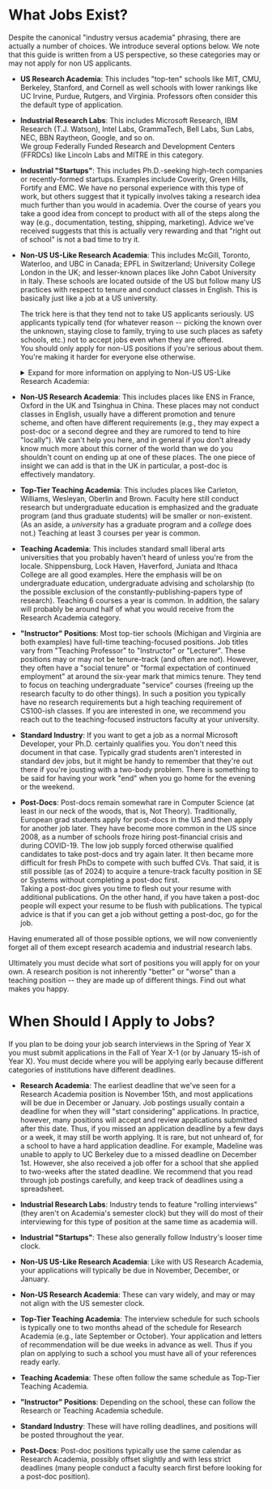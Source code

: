 # What Jobs Exist?

Despite the canonical "industry versus academia" phrasing, there are
actually a number of choices. We introduce several options below. We note
that this guide is written from a US perspective, so these categories may
or may not apply for non US applicants.

- **US Research Academia**: This includes "top-ten" schools like MIT,
  CMU, Berkeley, Stanford, and Cornell as well schools with lower rankings
  like UC Irvine, Purdue, Rutgers, and Virginia. Professors often consider 
  this the default type of application. 

- **Industrial Research Labs**: This includes Microsoft Research, IBM
  Research (T.J. Watson), Intel Labs, GrammaTech, Bell Labs, Sun Labs, NEC,
  BBN Raytheon, Google, and so on.  
  We group Federally Funded Research and Development Centers
  (FFRDCs) like Lincoln Labs and MITRE in this category. 

- **Industrial "Startups"**: This includes Ph.D.-seeking high-tech
  companies or recently-formed startups. Examples
  include Coverity, Green Hills, Fortify and EMC. 
  We have no personal experience with this type
  of work, but others suggest that it typically involves taking a research
  idea much further than you would in academia. Over the course of years you
  take a good idea from concept to product with all of the steps along the
  way (e.g., documentation, testing, shipping, marketing). Advice we've
  received suggests that this is actually very rewarding and that "right out
  of school" is not a bad time to try it. 

- **Non-US US-Like Research Academia**: This includes McGill, Toronto,
  Waterloo, and UBC in Canada; EPFL in Switzerland; University College London
  in the UK; and lesser-known places like
  John Cabot University in Italy.  These schools are located outside of the US
  but follow many US practices with respect to tenure and conduct
  classes in English. This is basically just like a job at a US university. 

  The trick here is that they tend not to take US applicants seriously. US
  applicants typically tend (for whatever reason -- picking the known over the
  unknown, staying close to family, trying to use such places as safety schools,
  etc.) not to accept jobs even when they are offered.  
  You should only apply for non-US positions if you're serious about them. 
  You're making it harder for everyone else otherwise.

	<details>
	<summary> Expand for more information on applying to Non-US US-Like Research Academia:</summary>
	<br>
  We recommend including a few sentences in your cover letter and research
  statement explicitly stating why you really want to go there and why
  they should take you seriously (e.g., you speak the local language, you have family
  there, you are not tied to the US, etc.).  You can also emphasize these
  facts on the phone and in person.  For example, Claire is of Francophone descent
  and speaks French fluently, facts that are relevant in Canada even outside
  Quebec.  If you are granted an interview, try to know (at a minimum) the name
  of the current prime minister and all of the provinces (states, departments,
  whatever) of the country in question.
  
  If you are offered an interview or a position at such an institution, ask about
  immigration and the kind of help they'll provide you and your spouse (if relevant).  
  The school will have experience with these issues and can be quite
  helpful.  It is also legitimate to ask about differences between academic
  systems.  For example, salaries in Canada are 12-month, not 9; tenure is decided
  at 5 years, not 6; and the funding system is almost entirely different as
  compared to the States.
  
  One more word on applying to Canada: Canadian CS and ECE departments are
  typically interchangeable for the purposes of an SE applicant, and thus you should apply
  to both.  Evidently there is considerable variation in terms of how well the two
  departments get along at different schools. All schools will tell you that they
  get along capitally, especially as compared to all other schools, which are
  plagued by infighting and competition..
	</details>
  
- **Non-US Research Academia**: This includes places like ENS in
  France, Oxford in the UK and Tsinghua in China. These places may not
  conduct classes in English, usually have a different promotion and tenure
  scheme, and often have different requirements (e.g., they may expect a
  post-doc or a second degree and they are rumored to tend to hire "locally").
  We can't help you here, and in general if you don't already know much more
  about this corner of the world than we do you shouldn't count on ending up
  at one of these places.  The one piece of insight we can add is that in the UK
  in particular, a post-doc is effectively mandatory.

- **Top-Tier Teaching Academia**: This includes places like Carleton,
  Williams, Wesleyan, Oberlin and Brown. Faculty here still conduct research
  but undergraduate education is emphasized and the graduate program (and
  thus graduate students) will be smaller or non-existent. (As an aside, a
  <i>university</i> has a graduate program and a <i>college</i> does not.) 
  Teaching at least 3 courses per year is common. 

- **Teaching Academia**: This includes standard small liberal arts
  universities that you probably haven't heard of unless you're from the
  locale. Shippensburg, Lock Haven, Haverford, Juniata and Ithaca College are
  all good examples. Here the emphasis will be on undergraduate education,
  undergraduate advising and scholarship (to the possible exclusion of the
  constantly-publishing-papers type of research). Teaching 6 courses a year
  is common. In addition, the salary will probably be around half of what you
  would receive from the Research Academia category. 

- **"Instructor" Positions**: Most top-tier schools (Michigan and 
  Virginia are both examples) have full-time teaching-focused positions.
  Job titles vary from "Teaching Professor" to "Instructor" or "Lecturer". 
  These positions may or may not be tenure-track (and often are not). 
  However, they often have a "social tenure" or "formal expectation of continued 
  employment" at around the six-year mark that mimics tenure. They tend to
  focus on teaching undergraduate "service" courses (freeing up the research
  faculty to do other things). In such a position you typically have no
  research requirements but a high teaching requirement of CS100-ish classes.
  If you are interested in one, we recommend you reach out to
  the teaching-focused instructors faculty at your university.

- **Standard Industry**: If you want to get a job as a normal
  Microsoft Developer, your Ph.D. certainly qualifies you. You don't need
  this document in that case. Typically grad students aren't interested in
  standard dev jobs, but it might be handy to remember that they're out there
  if you're jousting with a two-body problem. There is something to be said
  for having your work "end" when you go home for the evening or the weekend.

- **Post-Docs**: Post-docs remain somewhat rare in Computer Science (at
  least in our neck of the woods, that is, Not Theory). Traditionally, European
  grad students apply for post-docs in the US and then apply for another job
  later.  They have become more common in the US since 2008, as a number of
  schools froze hiring post-financial crisis and during COVID-19.  The low job 
  supply forced otherwise
  qualified candidates to take post-docs and try again later.  It then became more
  difficult for fresh PhDs to compete with such buffed CVs. That said, it is
  still possible (as of 2024) to acquire a tenure-track faculty position in SE or
  Systems without completing a post-doc first.  
  Taking a post-doc gives you time to flesh out your resume
  with additional publications. On the other hand, if you have taken a post-doc
  people will expect your resume to be flush with publications. The typical advice
  is that if you can get a job without getting a post-doc, go for the
  job.

Having enumerated all of those possible options, we will now conveniently
forget all of them except research academia and industrial research labs.

Ultimately you must decide what sort of positions you will apply for on
your own. A research position is not inherently "better" or "worse" than a
teaching position -- they are made up of different things. Find out what
makes you happy. 

# When Should I Apply to Jobs?

If you plan to be doing your job search interviews in the Spring of Year X
you must submit applications in the Fall of Year X-1 (or by January 15-ish
of Year X). You must decide where you will be applying early because
different categories of institutions have different deadlines. 

- **Research Academia**:  The earliest deadline that we've seen for a Research 
  Academia position is November 15th, and most applications will be due in December or January.
  Job postings usually contain a deadline for when they will "start considering" applications.
  In practice, however, many positions will accept and review applications submitted 
  after this date. Thus, if you missed an application deadline by a few days or a week, 
  it may still be worth applying. 
  It is rare, but not unheard of, for a school to have a hard application
  deadline. For example, Madeline was unable to apply to UC Berkeley due to a missed
  deadline on December 1st. However, she also received a job offer for a school that she applied
  to two-weeks after the stated deadline. We recommend that you read through job postings
  carefully, and keep track of deadlines using a spreadsheet.

- **Industrial Research Labs**: Industry tends to feature "rolling
  interviews" (they aren't on Academia's semester clock) but they will do
  most of their interviewing for this type of position at the same time as
  academia will.  

- **Industrial "Startups"**: These also generally follow
  Industry's looser time clock.

- **Non-US US-Like Research Academia**: Like with US Research Academia, 
  your applications will typically be due in November, December, or January.

- **Non-US Research Academia**: These can vary widely, and may or may not
  align with the US semester clock.

- **Top-Tier Teaching Academia**: The interview schedule for
  such schools is typically one to two months ahead of the schedule for
  Research Academia (e.g., late September or October). Your application and letters of recommendation will be
  due weeks in advance as well. Thus if you plan on applying to such a school
  you must have all of your references ready early. 

- **Teaching Academia**: These often follow the same schedule as Top-Tier Teaching
  Academia.

- **"Instructor" Positions**: Depending on the school, these can follow the
  Research or Teaching Academia schedule.

- **Standard Industry**: These will have rolling deadlines, and positions will
  be posted throughout the year.

- **Post-Docs**: Post-doc positions typically use
  the same calendar as Research Academia, possibly offset slightly and with less
  strict deadlines (many people conduct a faculty search first before looking for
  a post-doc position).  